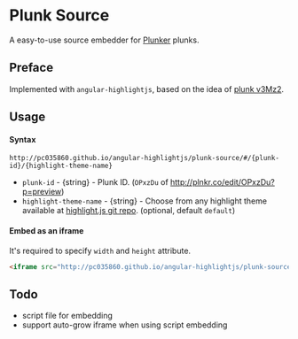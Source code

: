 # Plunk Source

A easy-to-use source embedder for [Plunker](http://plnkr.co) plunks.

## Preface

Implemented with `angular-highlightjs`, based on the idea of [plunk v3Mz2](http://plnkr.co/edit/v3Mz2C?p=preview).

## Usage

#### Syntax

```
http://pc035860.github.io/angular-highlightjs/plunk-source/#/{plunk-id}/{highlight-theme-name}
```

* `plunk-id` - {string} - Plunk ID. (`OPxzDu` of http://plnkr.co/edit/OPxzDu?p=preview)
* `highlight-theme-name` - {string} - Choose from any highlight theme available at [highlight.js git repo](https://github.com/isagalaev/highlight.js/tree/master/src/styles). (optional, default `default`)

#### Embed as an iframe

It's required to specify `width` and `height` attribute.

```html
<iframe src="http://pc035860.github.io/angular-highlightjs/plunk-source/#/OPxzDu" width="800" height="500"></iframe>
```

## Todo

* script file for embedding
* support auto-grow iframe when using script embedding
